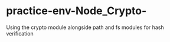 # practice-env-Node_Crypto-
Using the crypto module alongside path and fs modules for hash verification
